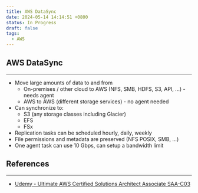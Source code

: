 ```yaml
---
title: AWS DataSync
date: 2024-05-14 14:14:51 +0800
status: In Progress
draft: false
tags:
  - AWS
---
```

## AWS DataSync
---
- Move large amounts of data to and from
	- On-premises / other cloud to AWS (NFS, SMB, HDFS, S3, API, ...) - needs agent
	- AWS to AWS (different storage services) - no agent needed
- Can synchronize to:
	- S3 (any storage classes including Glacier)
	- EFS
	- FSx
- Replication tasks can be scheduled hourly, daily, weekly
- File permissions and metadata are preserved (NFS POSIX, SMB, ...)
- One agent task can use 10 Gbps, can setup a bandwidth limit

## References
---
- [Udemy - Ultimate AWS Certified Solutions Architect Associate SAA-C03](https://www.udemy.com/course/aws-certified-solutions-architect-associate-saa-c03)
